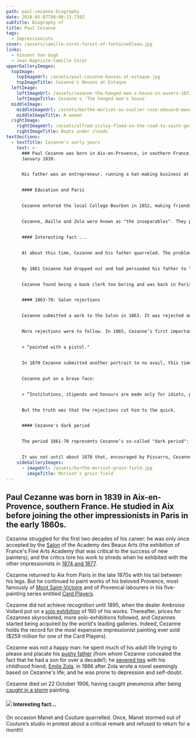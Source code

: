 ```yaml
---
path: paul-cezanne-biography
date: 2020-05-07T00:00:13.738Z
subTitle: Biography of
title: Paul Cezanne
tags:
  - Impressionists
cover: /assets/camille-corot-forest-of-fontainebleau.jpg
links:
  - Vincent Van Gogh
  - Jean-Baptiste-Camille Corot
upperGalleryImages:
  topImage:
    topImageUrl: /assets/paul-cezanne-houses-at-estaque.jpg
    topImageTitle: Cezanne's Houses at Estaque
  leftImage:
    leftImageUrl: /assets/cezanne-the-hanged-man-s-house-in-auvers-1873.jpg
    leftImageTitle: Cezanne's 'The hanged man's house'
  middleImage:
    middleImageUrl: /assets/berthe-morisot-au-soulier-rose-edouard-manet.jpg
    middleImageTitle: A woman
  rightImage:
    rightImageUrl: /assets/alfred-sisley-flood-on-the-road-to-saint-germain.jpg
    rightImageTitle: Boats under clouds
textSections:
  - textTitle: Cezanne's early years
    text: >-
      ### Paul Cezanne was born in Aix-en-Provence, in southern France, on 19
      January 1839.


      His father was an entrepreneur, running a hat-making business at the time of Cezanne’s birth (called Cezanne and Coupin), and going on to found the Cezanne and Cabassol Bank in 1854. Cezanne’s parents married in 1844, just after Cezanne turned five.


      #### Education and Paris


      Cezanne entered the local College Bourbon in 1852, making friends with[Emile Zola](https://en.wikipedia.org/wiki/%C3%89mile_Zola)and Baptistin Baille. Zola was to become a writer and art critic and Baille a scientist.


      Cezanne, Baille and Zola were known as "the inseparables". They played in the Provençal countryside, read poetry and classics, and carried out scientific experiments. But all this ended when Zola left for Paris in 1858.


      #### Interesting fact ...


      At about this time, Cezanne and his father quarreled. The problem was that Cezanne Snr wanted his son to study law, forbidding him to follow Zola to Paris until he passed his law exams. And so Cezanne started his legal studies in 1858.


      By 1861 Cezanne had dropped out and had persuaded his father to let him travel to Paris. He enrolled at Suisse’s studio while he tried to obtain admission to the Ecole des Beaux Arts. But he was rejected and, his fragile confidence destroyed, he fled back to Aix to work in his dad’s bank.


      Cezanne found being a bank clerk too boring and was back in Paris the next year; he soon became a copyist at the Louvre (ie an art student authorised to copy the works of old masters).


      #### 1863-70: Salon rejections


      Cezanne submitted a work to the Salon in 1863. It was rejected and Cezanne exhibited, together with works produced by[Manet](https://impressionistarts.com/edouard-manet-biography.html)and[Pissarro](https://impressionistarts.com/camille-pissarro-biography.html), at the Salon des Refusés.


      More rejections were to follow. In 1865, Cezanne’s first important attempt at still life—Still Life with Bread and Eggs—was turned down by the Salon. The next year, a portrait of Antony Velabregue was rejected; one juror commented that it appeared to be


      > “painted with a pistol."


      In 1870 Cezanne submitted another portrait to no avail, this time of his dwarf friend[Achille Emperaire](https://en.wikipedia.org/wiki/Achille_Emperaire).


      Cezanne put on a brave face:


      > “Institutions, stipends and honours are made only for idiots, pranksters and rogues ... I don’t give a damn”.


      But the truth was that the rejections cut him to the quick.


      #### Cezanne's dark period


      The period 1861-70 represents Cezanne’s so-called "dark period": his palette was dark; his themes were violent or erotic; and he often applied paint using a palette knife and not a brush. A typical work was Cezanne’s shocking painting entitled The Murder (1870, pictured). Another, from 1867, was called The Abduction.


      It was not until about 1870 that, encouraged by Pissarro, Cezanne adopted the impressionist style by lightning and brightening his colour schemes and painting with broader brush-strokes.
    sideGalleryImages:
      - imageUrl: /assets/berthe-morisot-grain-field.jpg
        imageTitle: Morisot's grain field
---
```

## Paul Cezanne was born in 1839 in Aix-en-Provence, southern France. He studied in Aix before joining the other impressionists in Paris in the early 1860s.

Cezanne struggled for the first two decades of his career: he was only once accepted by the [Salon](https://impressionistarts.com/paul-cezanne-biography.html#1) of the Academy des Beaux Arts (the exhibition of France's Fine Arts Academy that was critical to the success of new painters); and the critics tore his work to shreds when he exhibited with the other impressionists in [1874 and 1877](https://impressionistarts.com/paul-cezanne-biography.html#2).

Cezanne returned to Aix from Paris in the late 1870s with his tail between his legs. But he continued to paint works of his beloved Provence, most famously of [Mont Saint-Victoire](https://impressionistarts.com/paul-cezanne-biography.html#3) and of Provencal labourers in his five-painting series entitled [Card Players](https://impressionistarts.com/paul-cezanne-biography.html#5).

Cezanne did not achieve recognition until 1895, when the dealer Ambroise Vollard put on a [solo exhibition](https://impressionistarts.com/paul-cezanne-biography.html#5) of 160 of his works. Thereafter, prices for Cezannes skyrocketed, more solo-exhibitions followed, and Cezannes started being acquired by the world's leading galleries. Indeed, Cezanne holds the record for the most expensive impressionist painting ever sold ($259 million for one of the Card Players).

Cezanne was not a happy man: he spent much of his adult life trying to please and placate his [pushy father](https://impressionistarts.com/paul-cezanne-biography.html#4) (from whom Cezanne concealed the fact that he had a son for over a decade!); he [severed ties](https://impressionistarts.com/paul-cezanne-biography.html#4) with his childhood friend, [Emile Zola](https://impressionistarts.com/emile-zola-biography.html), in 1886 after Zola wrote a novel seemingly based on Cezanne's life; and he was prone to depression and self-doubt.

Cezanne died on 22 October 1906, having caught pneumonia after being[ caught in a storm](https://impressionistarts.com/paul-cezanne-biography.html#5) painting.

<div class="interesting">

<h4><img src="logo/palette.png"> Interesting fact...</h4>

<p>On occasion Manet and Couture quarrelled. Once, Manet stormed out of Couture’s studio in protest about a critical remark and refused to return for a month! </p>

</div>
